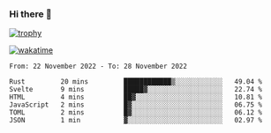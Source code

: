 ### Hi there 👋

[![trophy](https://github-profile-trophy.vercel.app/?username=cxnky&theme=dracula)](https://github.com/ryo-ma/github-profile-trophy)

[![wakatime](https://wakatime.com/badge/user/1c39c599-5497-41b9-a5be-2c4676e7fd23.svg)](https://wakatime.com/@1c39c599-5497-41b9-a5be-2c4676e7fd23)
<!--START_SECTION:waka-->

```text
From: 22 November 2022 - To: 28 November 2022

Rust         20 mins         ████████████▒░░░░░░░░░░░░   49.04 %
Svelte       9 mins          █████▓░░░░░░░░░░░░░░░░░░░   22.74 %
HTML         4 mins          ██▓░░░░░░░░░░░░░░░░░░░░░░   10.81 %
JavaScript   2 mins          █▓░░░░░░░░░░░░░░░░░░░░░░░   06.75 %
TOML         2 mins          █▓░░░░░░░░░░░░░░░░░░░░░░░   06.12 %
JSON         1 min           ▓░░░░░░░░░░░░░░░░░░░░░░░░   02.97 %
```

<!--END_SECTION:waka-->

